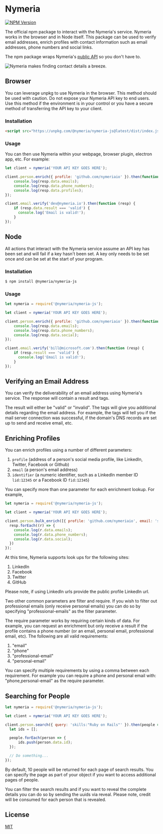# Nymeria

[![NPM Version](https://img.shields.io/npm/v/@nymeria/nymeria-js?style=flat-square)](https://www.npmjs.com/package/@nymeria/nymeria-js)

The official npm package to interact with the Nymeria's service. Nymeria
works in the browser and in Node itself. This package can be used to verify
email addresses, enrich profiles with contact information such as email
addresses, phone numbers and social links.

The npm package wraps Nymeria's [public API](https://www.nymeria.io/developers) so you don't have to.

![Nymeria makes finding contact details a breeze.](https://www.nymeria.io/assets/images/marquee.png)

## Browser

You can leverage unpkg to use Nymeria in the browser. This method should be
used with caution. Do not expose your Nymeria API key to end users. Use this
method if the environment is in your control or you have a secure method of
transferring the API key to your client.

### Installation

```html
<script src="https://unpkg.com/@nymeria/nymeria-js@latest/dist/index.js"></script>
```

### Usage

You can then use Nymeria within your webpage, browser plugin, electron app, etc. For example:

```javascript
let client = nymeria('YOUR API KEY GOES HERE');

client.person.enrich({ profile: 'github.com/nymeriaio' }).then(function (resp) {
    console.log(resp.data.emails);
    console.log(resp.data.phone_numbers);
    console.log(resp.data.profiles);
});

client.email.verify('dev@nymeria.io').then(function (resp) {
    if (resp.data.result === 'valid') {
      console.log('Email is valid!');
    }
});
```

## Node

All actions that interact with the Nymeria service assume an API key has been
set and will fail if a key hasn't been set. A key only needs to be set once and
can be set at the start of your program.

### Installation

```bash
$ npm install @nymeria/nymeria-js
```

### Usage

```javascript
let nymeria = require('@nymeria/nymeria-js');

let client = nymeria('YOUR API KEY GOES HERE');

client.person.enrich({ profile: 'github.com/nymeriaio' }).then(function (resp) {
    console.log(resp.data.emails);
    console.log(resp.data.phone_numbers);
    console.log(resp.data.social);
});

client.email.verify('bill@microsoft.com').then(function (resp) {
    if (resp.result === 'valid') {
      console.log('Email is valid!');
    }
});
```

## Verifying an Email Address

You can verify the deliverability of an email address using Nymeria's service.
The response will contain a result and tags.

The result will either be "valid" or "invalid". The tags will give you
additional details regarding the email address. For example, the tags will tell
you if the mail server connection was successful, if the domain's DNS records
are set up to send and receive email, etc.

## Enriching Profiles

You can enrich profiles using a number of different parameters:

1. `profile` (address of a person's social media profile, like LinkedIn, Twitter, Facebook or Github)
2. `email` (a person's email address)
3. `identifier` (a numeric identifier, such as a LinkedIn member ID `lid:12345` or a Facebook ID `fid:12345`)

You can specify more than one parameter for each enrichment lookup. For
example,

```javascript
let nymeria = require('@nymeria/nymeria-js');

let client = nymeria('YOUR API KEY GOES HERE');

client.person.bulk_enrich([{ profile: 'github.com/nymeriaio', email: 'someone@nymeria.io', lid: '12345' }]).then(function (resp) {
  resp.forEach((r) => {
    console.log(r.data.emails);
    console.log(r.data.phone_numbers);
    console.log(r.data.social);
  })
});
```

At this time, Nymeria supports look ups for the following sites:

1. LinkedIn
1. Facebook
1. Twitter
1. GitHub

Please note, if using LinkedIn urls provide the public profile
LinkedIn url.

Two other common parameters are filter and require. If you wish
to filter out professional emails (only receive personal
emails) you can do so by specifying "professional-emails"
as the filter parameter.

The require parameter works by requiring certain kinds of data.
For example, you can request an enrichment but only receive a
result if the profile contains a phone number (or an email,
personal email, professional email, etc). The following are
all valid requirements:

1. "email"
1. "phone"
1. "professional-email"
1. "personal-email"

You can specify multiple requirements by using
a comma between each requirement. For example
you can require a phone and personal email
with: "phone,personal-email" as the require
parameter.

## Searching for People

```javascript
let nymeria = require('@nymeria/nymeria-js');

let client = nymeria('YOUR API KEY GOES HERE');

client.person.search({ query: 'skills:"Ruby on Rails"' }).then(people => {
  let ids = [];

  people.forEach(person => {
      ids.push(person.data.id);
  });

  // Do something...
});
```

By default, 10 people will be returned for
each page of search results. You can
specify the page as part of your object if
you want to access additional pages of
people.

You can filter the search results and if
you want to reveal the complete details you
can do so by sending the uuids via reveal.
Please note, credit will be consumed for
each person that is revealed.

License
-------

[MIT](LICENSE)
